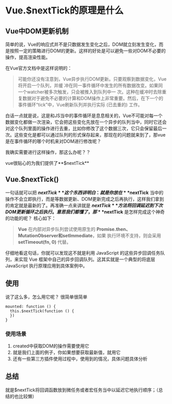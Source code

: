 # Vue.$nextTick的原理是什么

## Vue中DOM更新机制

简单的说，Vue的响应式并不是只数据发生变化之后，DOM就立刻发生变化，而是按照一定的策略进行DOM的更新。这样的好处是可以避免一些对DOM不必要的操作，提高渲染性能。

在Vue官方文档中是这样说明的：

>可能你还没有注意到，Vue异步执行DOM更新。只要观察到数据变化，Vue将开启一个队列，并缓
>冲在同一事件循环中发生的所有数据改变。如果同一个watcher被多次触发，只会被推入到队列中一
>次。这种在缓冲时去除重复数据对于避免不必要的计算和DOM操作上非常重要。然后，在下一个的
>事件循环“tick”中，Vue刷新队列并执行实际 (已去重的) 工作。

白话一点就是说，这是和JS当中的事件循环是息息相关的，Vue不可能对每一个数据变化都做一次渲染，它会把这些变化先放在一个异步的队列当中，同时它还会对这个队列里面的操作进行去重，比如你修改了这个数据三次，它只会保留最后一次。这些变化是都可以通过队列的形式保存起来，那现在的问题就来到了，那vue是在事件循环的哪个时机来对DOM进行修改呢？

我确实需要进行这样操作，那这么办呢？？

vue很贴心的为我们提供了**$nextTick**

## Vue.$nextTick()

一句话就可以把 **$nextTick** 这个东西讲明白：就是你放在 **$nextTick**  当中的操作不会立即执行，而是等数据更新、DOM更新完成之后再执行，这样我们拿到的肯定就是最新的了。再准确一点来讲就是 **$nextTick** 方法将回调延迟到下次DOM更新循环之后执行。
意思我们都懂了，那 **$nextTick** 是怎样完成这个神奇的功能的呢？ 核心如下：

>**Vue** 在内部对异步队列尝试使用原生的 **Promise.then、MutationObserver和setImmediate**，如果
>执行环境不支持，则会采用 **setTimeout(fn, 0)** 代替。

仔细地看这句话，你就可以发现这不就是利用 JavaScript 的这些异步回调任务队列，来实现 Vue 框架中自己的异步回调队列。这其实就是一个典型的将底层 JavaScript 执行原理应用到具体案例中。

## 使用
说了这么多，怎么用它呢？ 很简单很简单

```
mounted: function () {
  this.$nextTick(function () {
  })
}
```

### 使用场景
1. created中获取DOM的操作需要使用它
2. 就是我们上面的例子，你如果想要获取最新值，就用它
3. 还有一些第三方插件使用过程中，使用到的情况，具体问题具体分析

## 总结
就是$nextTick将回调函数放到微任务或者宏任务当中以延迟它地执行顺序；（总结的也比较懒）